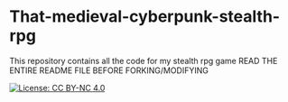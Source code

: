 # That-medieval-cyberpunk-stealth-rpg
This repository contains all the code for my stealth rpg game READ THE ENTIRE README FILE BEFORE FORKING/MODIFYING

[![License: CC BY-NC 4.0](https://licensebuttons.net/l/by-nc/4.0/88x31.png)](https://creativecommons.org/licenses/by-nc/4.0/)